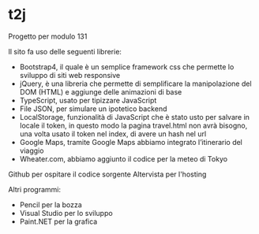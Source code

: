 # t2j
Progetto per modulo 131 

Il sito fa uso delle seguenti librerie:
 - Bootstrap4, il quale è un semplice framework css che permette lo sviluppo di siti web responsive
 - jQuery, è una libreria che permette di semplificare la manipolazione del DOM (HTML) e aggiunge delle animazioni di base
 - TypeScript, usato per tipizzare JavaScript
 - File JSON, per simulare un ipotetico backend
 - LocalStorage, funzionalità di JavaScript che è stato usto per salvare in locale il token, in questo modo la pagina travel.html non avrà bisogno, una volta usato il token nel index, di avere un hash nel url
 - Google Maps, tramite Google Maps abbiamo integrato l’itinerario del viaggio
 - Wheater.com, abbiamo aggiunto il codice per la meteo di Tokyo
 
 Github per ospitare il codice sorgente
 Altervista per l'hosting
 
 Altri programmi:
 - Pencil per la bozza
 - Visual Studio per lo sviluppo
 - Paint.NET per la grafica


